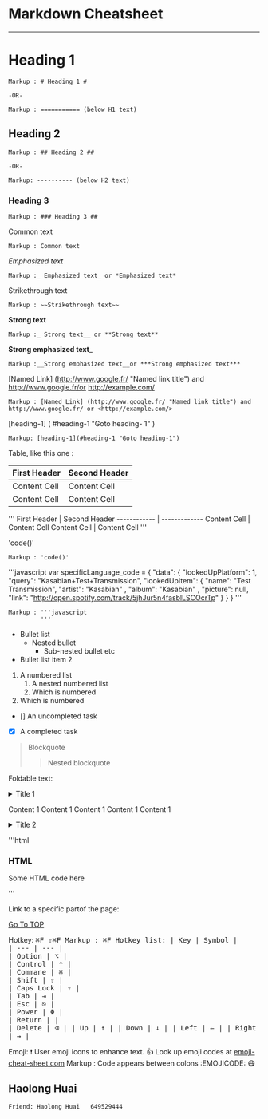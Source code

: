Markdown Cheatsheet<a name="TOP"></a>
==============

--------------
# Heading 1 #
    Markup : # Heading 1 #

    -OR-

    Markup : =========== (below H1 text)

## Heading 2 ##

    Markup : ## Heading 2 ##

    -OR-

    Markup: ---------- (below H2 text)

### Heading 3 ###

    Markup : ### Heading 3 ##

Common text

    Markup : Common text

_Emphasized text_

    Markup :_ Emphasized text_ or *Emphasized text*

~~Strikethrough text~~

    Markup : ~~Strikethrough text~~

__Strong text__

    Markup :_ Strong text__ or **Strong text**

__Strong emphasized text___

    Markup :__Strong emphasized text__or ***Strong emphasized text***

[Named Link] (http://www.google.fr/ "Named link title") and http://www.google.fr/or <http://example.com/>

    Markup : [Named Link] (http://www.google.fr/ "Named link title") and http://www.google.fr/ or <http://example.com/>

[heading-1] ( #heading-1 "Goto heading- 1" )

    Markup: [heading-1](#heading-1 "Goto heading-1")

Table, like this one :

First Header | Second Header
------------ | -------------
Content Cell | Content Cell
Content Cell | Content Cell

'''
First Header | Second Header
------------ | -------------
Content Cell | Content Cell
Content Cell | Content Cell
'''


'code()'

    Markup : 'code()'

'''javascript
    var specificLanguage_code =
    {
        "data": {
        "lookedUpPlatform": 1,
        "query": "Kasabian+Test+Transmission",
        "lookedUpItem": {
            "name": "Test Transmission",
            "artist": "Kasabian" ,
            "album": "Kasabian" ,
            "picture": null,
            "link": "http://open.spotify.com/track/5jhJur5n4fasblLSCOcrTp"
            }
        }
    }
'''

    Markup : '''javascript
             '''


* Bullet list
    * Nested bullet
        * Sub-nested bullet etc
* Bullet list item 2
1. A numbered list
    1. A nested numbered list
    2. Which is numbered
2. Which is numbered

- [] An uncompleted task
- [x] A completed task


> Blockquote
>> Nested blockquote

Foldable text:

<details>
    <summary>Title 1</ summary>
    <p>Content 1 Content 1 Content 1 Content 1 Content 1</p>
</details>
<details>
    <summary>Title 2</summary>
    <p>Content 2 Content 2 Content 2 Content 2 Content 2</p>
</details>

'''html
<h3>HTML</h3>
<p> Some HTML code here </p>
'''


Link to a specific partof the page:

[Go To TOP](#IOP)

Hotkey:
<kbd>⌘F<d>
<kbd>⇧⌘F<d>
    Markup : <kbd>⌘F<d>
Hotkey list:
| Key | Symbol |   
| --- | --- |    
| Option | ⌥ |    
| Control | ⌃ |    
| Commane | ⌘ |    
| Shift | ⇧ |    
| Caps Lock | ⇪ |    
| Tab | ⇥ |    
| Esc | ⎋ |    
| Power | Φ |    
| Return |  |  
| Delete | ⌫ |
| Up | ↑ |
| Down | ↓ |
| Left | ← |
| Right | → |

Emoji:
:exclamation: User emoji icons to enhance text. :+1: Look up emoji codes at 
[emoji-cheat-sheet.com](http://emoji-cheat-sheet.com/)
    Markup : Code appears between colons :EMOJICODE:
:mask:

## Haolong Huai ##

    Friend: Haolong Huai   649529444